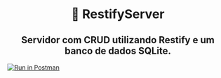 <h1 align="center">🚀 RestifyServer</h1>
<h2 align="center">Servidor com CRUD utilizando Restify e um banco de dados SQLite.</h2>

[![Run in Postman](https://run.pstmn.io/button.svg)](https://app.getpostman.com/run-collection/5e15de9bbd12322257eb?action=collection%2Fimport)
